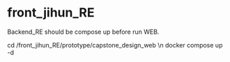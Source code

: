 # front_jihun_RE

Backend_RE should be compose up before run WEB.

cd /front_jihun_RE/prototype/capstone_design_web \n
docker compose up -d
